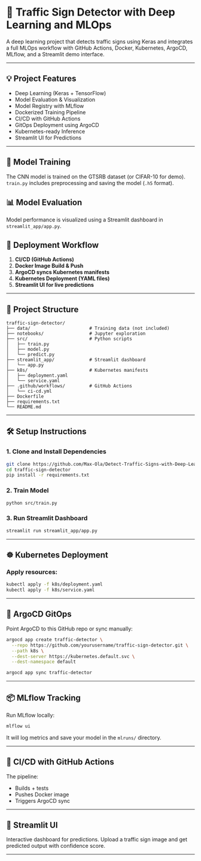 # 🚦 Traffic Sign Detector with Deep Learning and MLOps

A deep learning project that detects traffic signs using Keras and integrates a full MLOps workflow with GitHub Actions, Docker, Kubernetes, ArgoCD, MLflow, and a Streamlit demo interface.

---

## 💡 Project Features

- Deep Learning (Keras + TensorFlow)
- Model Evaluation & Visualization
- Model Registry with MLflow
- Dockerized Training Pipeline
- CI/CD with GitHub Actions
- GitOps Deployment using ArgoCD
- Kubernetes-ready Inference
- Streamlit UI for Predictions

---

## 🧠 Model Training

The CNN model is trained on the GTSRB dataset (or CIFAR-10 for demo). `train.py` includes preprocessing and saving the model (`.h5` format).

## 📊 Model Evaluation

Model performance is visualized using a Streamlit dashboard in `streamlit_app/app.py`.

## 🚀 Deployment Workflow

1. **CI/CD (GitHub Actions)**
2. **Docker Image Build & Push**
3. **ArgoCD syncs Kubernetes manifests**
4. **Kubernetes Deployment (YAML files)**
5. **Streamlit UI for live predictions**

---

## 📁 Project Structure

```
traffic-sign-detector/
├── data/                      # Training data (not included)
├── notebooks/                 # Jupyter exploration
├── src/                       # Python scripts
│   ├── train.py
│   ├── model.py
│   └── predict.py
├── streamlit_app/             # Streamlit dashboard
│   └── app.py
├── k8s/                       # Kubernetes manifests
│   ├── deployment.yaml
│   └── service.yaml
├── .github/workflows/         # GitHub Actions
│   └── ci-cd.yml
├── Dockerfile
├── requirements.txt
└── README.md
```

---

## 🛠️ Setup Instructions

### 1. Clone and Install Dependencies
```bash
git clone https://github.com/Max-Ola/Detect-Traffic-Signs-with-Deep-Learning-using-Keras)
cd traffic-sign-detector
pip install -r requirements.txt
```

### 2. Train Model
```bash
python src/train.py
```

### 3. Run Streamlit Dashboard
```bash
streamlit run streamlit_app/app.py
```

---

## ☸️ Kubernetes Deployment

### Apply resources:
```bash
kubectl apply -f k8s/deployment.yaml
kubectl apply -f k8s/service.yaml
```

---

## 🔁 ArgoCD GitOps

Point ArgoCD to this GitHub repo or sync manually:
```bash
argocd app create traffic-detector \
  --repo https://github.com/yourusername/traffic-sign-detector.git \
  --path k8s \
  --dest-server https://kubernetes.default.svc \
  --dest-namespace default

argocd app sync traffic-detector
```

---

## 📦 MLflow Tracking

Run MLflow locally:
```bash
mlflow ui
```

It will log metrics and save your model in the `mlruns/` directory.

---

## 🧪 CI/CD with GitHub Actions

The pipeline:
- Builds + tests
- Pushes Docker image
- Triggers ArgoCD sync

---

## 🎨 Streamlit UI

Interactive dashboard for predictions. Upload a traffic sign image and get predicted output with confidence score.

---

